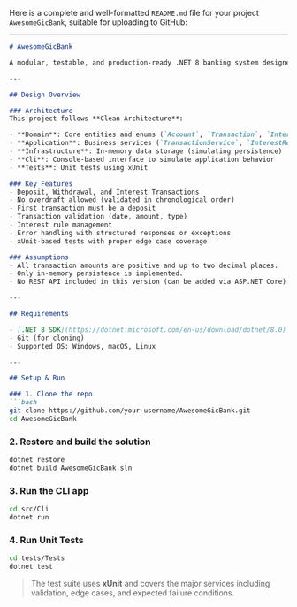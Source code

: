 Here is a complete and well-formatted `README.md` file for your project `AwesomeGicBank`, suitable for uploading to GitHub:

---

````markdown
# AwesomeGicBank

A modular, testable, and production-ready .NET 8 banking system designed for clean architecture, SOLID principles, and extensibility.

---

## Design Overview

### Architecture
This project follows **Clean Architecture**:

- **Domain**: Core entities and enums (`Account`, `Transaction`, `InterestRule`)
- **Application**: Business services (`TransactionService`, `InterestRuleService`)
- **Infrastructure**: In-memory data storage (simulating persistence)
- **Cli**: Console-based interface to simulate application behavior
- **Tests**: Unit tests using xUnit

### Key Features
- Deposit, Withdrawal, and Interest Transactions
- No overdraft allowed (validated in chronological order)
- First transaction must be a deposit
- Transaction validation (date, amount, type)
- Interest rule management
- Error handling with structured responses or exceptions
- xUnit-based tests with proper edge case coverage

### Assumptions
- All transaction amounts are positive and up to two decimal places.
- Only in-memory persistence is implemented.
- No REST API included in this version (can be added via ASP.NET Core).

---

## Requirements

- [.NET 8 SDK](https://dotnet.microsoft.com/en-us/download/dotnet/8.0)
- Git (for cloning)
- Supported OS: Windows, macOS, Linux

---

## Setup & Run

### 1. Clone the repo
```bash
git clone https://github.com/your-username/AwesomeGicBank.git
cd AwesomeGicBank
````

### 2. Restore and build the solution

```bash
dotnet restore
dotnet build AwesomeGicBank.sln
```

### 3. Run the CLI app

```bash
cd src/Cli
dotnet run
```

### 4. Run Unit Tests

```bash
cd tests/Tests
dotnet test
```

> The test suite uses **xUnit** and covers the major services including validation, edge cases, and expected failure conditions.

